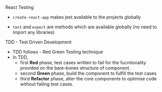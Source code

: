 React Testing


* `create-react-app` makes jest available to the projects globally 

* `test` and `expect` are methods which are available globally (no need to import any libraries)

TDD - Test Driven Development

* TDD follows - Red Green Testing technique
* In TDD, 
    * first **Red** phase, test cases written to fail for the fucntionality provided on the bare-bones structure of component.
    * second **Green** phase, build the component to fulfill the test cases
    * third **Refactor** phase, alter the core components to optimise code without failing test cases.


